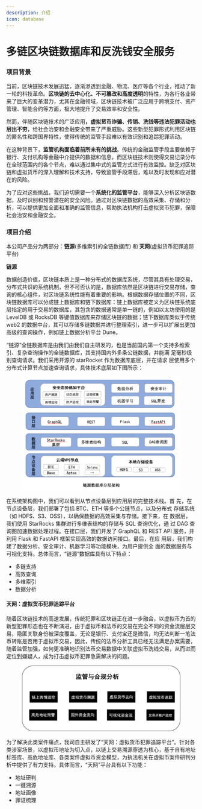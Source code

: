 ```yaml
---
description: 介绍
icon: database
---
```


# 多链区块链数据库和反洗钱安全服务

### 项目背景

当前，区块链技术发展迅猛，逐渐渗透到金融、物流、医疗等各个行业，推动了新一轮的科技革命。**区块链的去中心化、不可篡改和高度透明**的特性，为各行各业带来了巨大的变革潜力，尤其在金融领域，区块链技术被广泛应用于跨境支付、资产管理、智能合约等方面，极大地提升了交易效率和安全性。

然而，伴随区块链技术的广泛应&#x7528;**，虚拟货币诈骗、传销、洗钱等违法犯罪活动也层出不穷**，给社会治安和金融安全带来了严重威胁。这些新型犯罪形式利用区块链的匿名性和跨国界特性，使得传统的监管手段难以有效识别和追踪犯罪活动。

在这种背景下，**监管机构面临着前所未有的挑战**。传统的金融监管手段主要依赖于银行、支付机构等金融中介提供的数据和信息，而区块链技术则使得交易记录分布在全球范围内的各个节点，难以通过集中式的监管方式进行有效监控。缺乏对区块链和虚拟货币的深入理解和技术支持，导致监管手段滞后，难以及时发现和应对潜在的风险。

为了应对这些挑战，我们迫切需要一个**系统化的监管平台**，能够深入分析区块链数据，及时识别和预警潜在的安全风险。通过对区块链数据的高效采集、存储和分析，可以提供更加全面和准确的监管信息，帮助执法机构打击虚拟货币犯罪，保障社会治安和金融安全。



### 项目介绍

本公司产品分为两部分：**链源**(多维索引的全链数据库) 和 **天网**(虚拟货币犯罪追踪平台)

**链源**

数据创造价值，区块链本质上是一种分布式的数据库系统，尽管其具有处理交易，分布式共识的系统机制，但不可否认的是，数据库依然是区块链进行交易存储，查询的核心组件，对区块链系统性能有着重要的影响。根据数据存储位置的不同，区块链数据库可以分成链上数据库和链下数据库：链上数据库被定义为区块链系统底层指定的用于交易的数据库，其包含的数据通常是单一链的，例如以太坊使用的是LevelDB 或 RocksDB 等键值数据库来存储区块链的数据；链下数据库类似于传统 web2 的数据中台，其可以存储多链数据并进行整理索引，进一步可以扩展出更加高级的查询操作，例如链上数据分析平台 Dune。

“链源”全链数据库是由我们由我们自主研发的，也是当前国内第一个支持多维索引、复杂查询操作的全链数据库，其支持国内外多条公链数据，并能满 足毫秒级别查询请求。我们采用开源的 starRocket 作为数据库底层，并在请求 层使用多个分布式计算节点加速查询请求，具体技术底层如下图所示：

<figure><img src=".gitbook/assets/image (7).png" alt=""><figcaption></figcaption></figure>

在系统架构图中，我们可以看到从节点设备层到应用层的完整技术栈。首 先，在节点设备层，我们部署了包括 BTC、ETH 等多个公链节点，以及分布式 存储系统（如 HDFS、S3、OSS），以确保数据的高效采集与存储。接下来，在 数据层，我们使用 StarRocks 集群进行多维表结构的存储与 SQL 查询优化，通 过 DAG 查询图加速数据处理过程。在接口层，我们开发了 GraphQL 和 REST API 服务，并利用 Flask 和 FastAPI 框架实现高效的数据访问接口。最后，在应 用层，我们构建了数据分析、安全审计、机器学习等功能模块，为用户提供全 面的数据服务与可视化支持。总体而言，“链源”数据库具有以下特点：

* 多链支持
* 高效查询
* 多维索引
* 数据分析

#### 天网：虚拟货币犯罪追踪平台

随着区块链技术的高速发展，传统犯罪和区块链正在进一步融合，以虚拟币为首的新型犯罪形态也在不断演进，由于虚拟币和法币的交易在完全不同的资金流层层交易，隐匿关联身份被深度覆盖，无论是银行、支付宝还是微信，均无法判断一笔法币转账是否用于虚拟币交易，因此，传统的法币分析工具已经无法满足办案需要，随着监管加强，如何更准确地识别法币交易数据中关联虚拟币洗钱交易，从而进而定位到嫌疑人，成为打击虚拟币犯罪急需解决的问题。

<figure><img src=".gitbook/assets/image (9).png" alt=""><figcaption></figcaption></figure>

为了解决此类案件痛点，我司自主研发了“天网：虚拟货币犯罪追踪平台”。针对各类涉案场景，以虚拟币地址为切入点，以链上交易溯源穿透为核心，基于自有地址标签库、高危地址库、各类案件虚拟币资金模型，为执法机关在虚拟币案件研判分析中提供了有力支持。具体而言，“天网”平台具有以下功能：

* 地址研判
* 一键溯源
* 地址画像
* 罪证梳理





